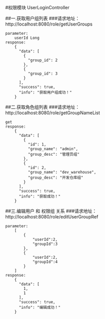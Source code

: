 #权限模块 UserLoginController

##一.获取用户组列表
###请求地址：http://localhost:8080/role/getUserGroups
```
parameter:
    userId Long
response:
    {
      "data": [
        {
          "group_id": 2
        },
        {
          "group_id": 3
        }
      ],
      "success": true,
      "info": "获取用户组成功！"
    }
```

##二.获取角色组列表
###请求地址：http://localhost:8080/role/getGroupNameList
```
get
response:
    {
      "data": [
        {
          "id": 1,
          "group_name": "admin",
          "group_desc": "管理员组"
        },
        {
          "id": 2,
          "group_name": "dev_warehouse",
          "group_desc": "开发仓库组"
        }
      ],
      "success": true,
      "info": "获取成功！"
    }
```


##三.编辑用户 和 权限组 关系
###请求地址：http://localhost:8080/role/editUserGroupRef
```
parameter:
    [
        {
            "userId":2,
            "groupId":3
        },
        {
            "userId":2,
            "groupId":4
        }
    ]
response:
    {
      "data": [
        1,
        1
      ],
      "success": true,
      "info": "编辑成功！"
    }
```
